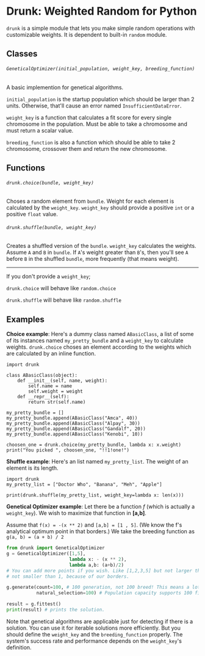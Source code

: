 Drunk: Weighted Random for Python
=================================
`drunk` is a simple module that lets you make simple random operations with
customizable weights. It is dependent to built-in `random` module.

## Classes
###### `GeneticalOptimizer(initial_population, weight_key, breeding_function)`
A basic implemention for genetical algorithms.

`initial_population` is the startup population which should
be larger than 2 units. Otherwise, that'll cause an error
named `InsufficientDataError`.

`weight_key` is a function that calculates a fit score
for every single chromosome in the population. Must be able
to take a chromosome and must return a scalar value.

`breeding_function` is also a function which should be able
to take 2 chromosome, crossover them and return the new
chromosome.


## Functions
###### `drunk.choice(bundle, weight_key)`
Choses a random element from `bundle`.
Weight for each element is calculated by the
`weight_key`. `weight_key` should
provide a positive `int` or a positive `float` value.
###### `drunk.shuffle(bundle, weight_key)`
Creates a shuffled version of the `bundle`.
`weight_key` calculates the weights.
Assume `A` and `B` in `bundle`.
If `A`'s weight greater than `B`'s,
then you'll see `A` before `B` in the shuffled `bundle`,
more frequently (that means weight).

---
If you don't provide a `weight_key`;

`drunk.choice` will behave like `random.choice`

`drunk.shuffle` will behave like `random.shuffle`

## Examples
**Choice example**:
Here's a dummy class named `ABasicClass`,
a list of some of its instances named `my_pretty_bundle`
and a `weight_key` to calculate weights.
`drunk.choice` choses an element according to
the weights which are calculated by
an inline function.


```Python3
import drunk

class ABasicClass(object):
	def __init__(self, name, weight):
		self.name = name
		self.weight = weight
	def __repr__(self):
		return str(self.name)

my_pretty_bundle = []
my_pretty_bundle.append(ABasicClass("Amca", 40))
my_pretty_bundle.append(ABasicClass("Alpay", 30))
my_pretty_bundle.append(ABasicClass("Gandalf", 20))
my_pretty_bundle.append(ABasicClass("Kenobi", 10))

choosen_one = drunk.choice(my_pretty_bundle, lambda x: x.weight)
print("You picked ", choosen_one, "!!1!one!")
```

**Shuffle example**:
Here's an list named `my_pretty_list`.
The weight of an element is its length.

```Python3
import drunk
my_pretty_list = ["Doctor Who", "Banana", "Meh", "Apple"]

print(drunk.shuffle(my_pretty_list, weight_key=lambda x: len(x)))
```

**Genetical Optimizer example**: Let there be a function _f_
(which is actually a `weight_key`).
We wish to maximize that function in __[a,b]__.

Assume that `f(x) = -(x ** 2)` and `[a,b] = [1 , 5]`.
(We know the f's analytical optimum point in that borders.)
We take the breeding function as `g(a, b) = (a + b) / 2`

```python
from drunk import GeneticalOptimizer
g = GeneticalOptimizer([1,5],
					   lambda x: - (x ** 2),
					   lambda a,b: (a+b)/2)
# You can add more points if you wish. Like [1,2,3,5] but not larger than 5 and
# not smaller than 1, because of our borders.

g.generate(count=100, # 100 generation, not 100 breed! This means a lot.
		   natural_selection=100) # Population capacity supports 100 fit breeds.

result = g.fittest()
print(result) # prints the solution.
```
Note that genetical algorithms are applicable just for detecting
if there is a solution. You can use it for iterable solutions more efficiently.
But you should define the `weight_key` and the `breeding_function` properly.
The system's success rate and performance depends on the `weight_key`'s
definition.
